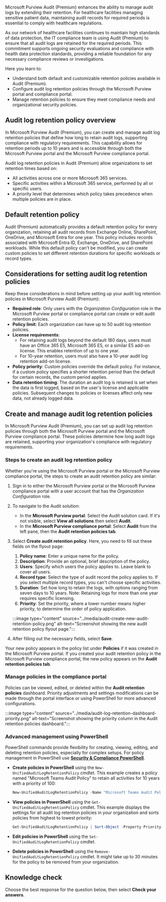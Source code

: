 Microsoft Purview Audit (Premium) enhances the ability to manage audit logs by extending their retention. For healthcare facilities managing sensitive patient data, maintaining audit records for required periods is essential to comply with healthcare regulations.

As our network of healthcare facilities continues to maintain high standards of data protection, the IT compliance team is using Audit (Premium) to ensure that all audit logs are retained for the required periods. This commitment supports ongoing security evaluations and compliance with health data protection standards, providing a reliable foundation for any necessary compliance reviews or investigations.

Here you learn to:

- Understand both default and customizable retention policies available in Audit (Premium).
- Configure audit log retention policies through the Microsoft Purview portal and compliance portal.
- Manage retention policies to ensure they meet compliance needs and organizational security policies.

## Audit log retention policy overview

In Microsoft Purview Audit (Premium), you can create and manage audit log retention policies that define how long to retain audit logs, supporting compliance with regulatory requirements. This capability allows for retention periods up to 10 years and is accessible through both the Microsoft Purview portal and the Microsoft Purview compliance portal.

Audit log retention policies in Audit (Premium) allow organizations to set retention times based on:

- All activities across one or more Microsoft 365 services.
- Specific activities within a Microsoft 365 service, performed by all or specific users.
- A priority level that determines which policy takes precedence when multiple policies are in place.

## Default retention policy

Audit (Premium) automatically provides a default retention policy for every organization, retaining all audit records from Exchange Online, SharePoint, OneDrive, and Microsoft Entra for one year. This policy includes records associated with Microsoft Entra ID, Exchange, OneDrive, and SharePoint workloads. While this default policy can't be modified, you can create custom policies to set different retention durations for specific workloads or record types.

## Considerations for setting audit log retention policies

Keep these considerations in mind before setting up your audit log retention policies in Microsoft Purview Audit (Premium):

- **Required role**: Only users with the _Organization Configuration_ role in the Microsoft Purview portal or compliance portal can create or edit audit retention policies.
- **Policy limit**: Each organization can have up to 50 audit log retention policies.
- **License requirements**:
  - For retaining audit logs beyond the default 180 days, users must have an Office 365 E5, Microsoft 365 E5, or a similar E5 add-on license. This enables retention of up to one year.
  - For 10-year retention, users must also have a 10-year audit log retention add-on license.
- **Policy priority**: Custom policies override the default policy. For instance, if a custom policy specifies a shorter retention period than the default for certain records, the custom period applies.
- **Data retention timing**: The duration an audit log is retained is set when the data is first logged, based on the user's license and applicable policies. Subsequent changes to policies or licenses affect only new data, not already logged data.

## Create and manage audit log retention policies

In Microsoft Purview Audit (Premium), you can set up audit log retention policies through both the Microsoft Purview portal and the Microsoft Purview compliance portal. These policies determine how long audit logs are retained, supporting your organization's compliance with regulatory requirements.

### Steps to create an audit log retention policy

Whether you're using the Microsoft Purview portal or the Microsoft Purview compliance portal, the steps to create an audit retention policy are similar:

1. Sign in to either the Microsoft Purview portal or the Microsoft Purview compliance portal with a user account that has the _Organization Configuration_ role.
1. To navigate to the Audit solution:
   - In the **Microsoft Purview portal**: Select the Audit solution card. If it's not visible, select **View all solutions** then select **Audit**.
   - In the **Microsoft Purview compliance portal**: Select **Audit** from the left pane, then the **Audit retention policies tab**.
1. Select **Create audit retention policy**. Here, you need to fill out these fields on the flyout page:
   1. **Policy name**: Enter a unique name for the policy.
   1. **Description**: Provide an optional, brief description of the policy.
   1. **Users**: Specify which users the policy applies to. Leave blank to cover all users.
   1. **Record type**: Select the type of audit record the policy applies to. If you select multiple record types, you can't choose specific activities.
   1. **Duration**: Set how long to retain the logs, with options ranging from seven days to 10 years. Note: Retaining logs for more than one year requires specific licensing.
   1. **Priority**: Set the priority, where a lower number means higher priority, to determine the order of policy application.
  
   :::image type="content" source="../media/audit-create-new-audit-retention-policy.png" alt-text="Screenshot showing the new audit retention policy flyout page.":::

1. After filling out the necessary fields, select **Save**.

Your new policy appears in the policy list under **Policies** if it was created in the Microsoft Purview portal. If you created your audit retention policy in the Microsoft Purview compliance portal, the new policy appears on the **Audit retention policies tab**.

### Manage policies in the compliance portal

Policies can be viewed, edited, or deleted within the **Audit retention policies** dashboard. Priority adjustments and settings modifications can be made through the portal interface or using PowerShell for more advanced configurations.

  :::image type="content" source="../media/audit-log-retention-dashboard-priority.png" alt-text="Screenshot showing the priority column in the Audit retention policies dashboard.":::

### Advanced management using PowerShell

PowerShell commands provide flexibility for creating, viewing, editing, and deleting retention policies, especially for complex setups. For policy management in PowerShell use **[Security & Compliance PowerShell](/powershell/exchange/connect-to-scc-powershell)**.

- **Create policies in PowerShell** using the `New-UnifiedAuditLogRetentionPolicy` cmdlet. This example creates a policy named "Microsoft Teams Audit Policy" to retain all activities for 10 years with a priority of 100:

   ```powershell
   New-UnifiedAuditLogRetentionPolicy -Name "Microsoft Teams Audit Policy" -Description "One year retention policy for all Microsoft Teams activities" -RecordTypes MicrosoftTeams -RetentionDuration TenYears -Priority 100
   ```

- **View policies in PowerShell** using the `Get-UnifiedAuditLogRetentionPolicy` cmdlet. This example displays the settings for all audit log retention policies in your organization and sorts policies from highest to lowest priority:

   ```powershell
   Get-UnifiedAuditLogRetentionPolicy | Sort-Object -Property Priority -Descending | FL Priority,Name,Description,RecordTypes,Operations,UserIds,RetentionDuration
   ```

- **Edit policies in PowerShell** using the `Set-UnifiedAuditLogRetentionPolicy` cmdlet.
- **Delete policies in PowerShell** using the `Remove-UnifiedAuditLogRetentionPolicy` cmdlet. It might take up to 30 minutes for the policy to be removed from your organization.

## Knowledge check

Choose the best response for the question below, then select **Check your answers**.
